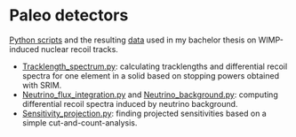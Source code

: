 # Paleo detectors
[Python scripts](python-Scripts) and the resulting [data](Data) used in my bachelor thesis on WIMP-induced nuclear recoil tracks.

- [Tracklength_spectrum.py](python-Scripts/Tracklength_spectrum.py): calculating tracklengths and differential recoil spectra for one element in a solid based on stopping powers obtained with SRIM.
- [Neutrino_flux_integration.py](python-Scripts/Neutrino_flux_integration.py) and [Neutrino_background.py](python-Scripts/Neutrino_background.py): computing differential recoil spectra induced by neutrino background.
- [Sensitivity_projection.py](python-Scripts/Sensitivity_projection.py): finding projected sensitivities based on a simple cut-and-count-analysis.

